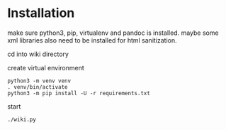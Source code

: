 # Installation

make sure python3, pip, virtualenv and pandoc is installed. maybe some xml libraries also need to be installed for html sanitization.

cd into wiki directory

create virtual environment

    python3 -m venv venv
    . venv/bin/activate
    python3 -m pip install -U -r requirements.txt

start

    ./wiki.py

